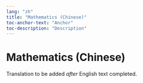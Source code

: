 ```yaml
---
lang: "zh"
title: "Mathematics (Chinese)"
toc-anchor-text: "Anchor"
toc-description: "Description"
---
```


# Mathematics (Chinese)

Translation to be added _after_ English text completed.
